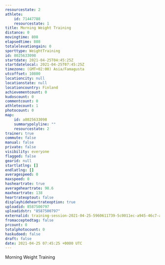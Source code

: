 ```yaml
---
resourcestate: 2
athlete:
    id: 71447788
    resourcestate: 1
title: Morning Weight Training
distance: 0
movingtime: 808
elapsedtime: 808
totalelevationgain: 0
sporttype: WeightTraining
id: 8025633098
startdate: 2021-04-25T04:45:25Z
startdatelocal: 2021-04-25T07:45:25Z
timezone: (GMT+02:00) Asia/Famagusta
utcoffset: 10800
locationcity: null
locationstate: null
locationcountry: Finland
achievementcount: 0
kudoscount: 0
commentcount: 0
athletecount: 1
photocount: 0
map:
    id: a8025633098
    summarypolyline: ""
    resourcestate: 2
trainer: true
commute: false
manual: false
private: false
visibility: everyone
flagged: false
gearid: null
startlatlng: []
endlatlng: []
averagespeed: 0
maxspeed: 0
hasheartrate: true
averageheartrate: 98.6
maxheartrate: 138
heartrateoptout: false
displayhideheartrateoption: true
uploadid: 8587500797
uploadidstr: "8587500797"
externalid: training-session-2021-04-25-5960611739-5c0011ec-a945-46c7-a6f9-28dbaf0d785a.fit
fromacceptedtag: false
prcount: 0
totalphotocount: 0
haskudoed: false
draft: false
date: 2021-04-25 07:45:25 +0000 UTC
---
```

Morning Weight Training